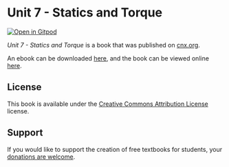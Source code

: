 # Unit 7 - Statics and Torque

[![Open in Gitpod](https://gitpod.io/button/open-in-gitpod.svg)](https://gitpod.io/from-referrer/)

_Unit 7 - Statics and Torque_ is a book that was published on [cnx.org](https://cnx.org/).

An ebook can be downloaded [here](https://github.com/cnx-user-books/cnxbook-unit-7-statics-and-torque/releases/latest), and the book can be viewed online [here](https://github.com/cnx-user-books/cnxbook-unit-7-statics-and-torque/releases/latest).

## License
This book is available under the [Creative Commons Attribution License](./LICENSE) license.

## Support
If you would like to support the creation of free textbooks for students, your [donations are welcome](https://riceconnect.rice.edu/donation/support-openstax-banner).
